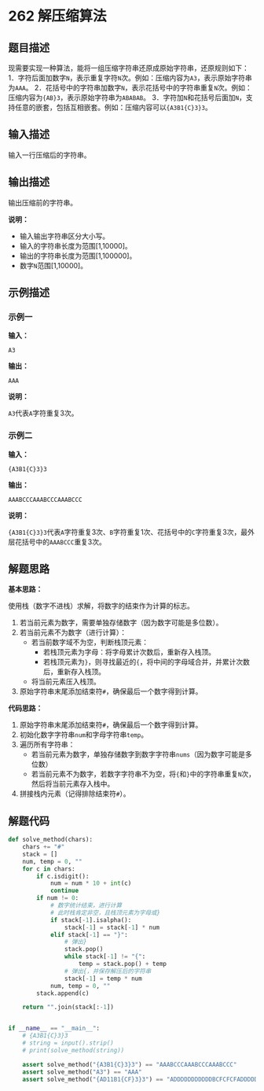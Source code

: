 # 262 解压缩算法

## 题目描述

现需要实现一种算法，能将一组压缩字符串还原成原始字符串，还原规则如下：
1．字符后面加数字`N`，表示重复字符`N`次。例如：压缩内容为`A3`，表示原始字符串为`AAA`。
2．花括号中的字符串加数字`N`，表示花括号中的字符串重复`N`次。例如：压缩内容为`{AB}3`，表示原始字符串为`ABABAB`。
3．字符加`N`和花括号后面加`N`，支持任意的嵌套，包括互相嵌套。例如：压缩内容可以`{A3B1{C}3}3`。

## 输入描述

输入一行压缩后的字符串。

## 输出描述

输出压缩前的字符串。

**说明：**

- 输入输出字符串区分大小写。
- 输入的字符串长度为范围[1,10000]。
- 输出的字符串长度为范围[1,100000]。
- 数字`N`范围[1,10000]。

## 示例描述

### 示例一

**输入：**
```text
A3
```

**输出：**
```text
AAA
```
**说明：**

`A3`代表`A`字符重复3次。

### 示例二

**输入：**
```text
{A3B1{C}3}3
```

**输出：**
```text
AAABCCCAAABCCCAAABCCC
```

**说明：**

`{A3B1{C}3}3`代表`A`字符重复3次、`B`字符重复1次、花括号中的`C`字符重复3次，最外层花括号中的`AAABCCC`重复3次。

## 解题思路

**基本思路：**

使用栈（数字不进栈）求解，将数字的结束作为计算的标志。
1. 若当前元素为数字，需要单独存储数字（因为数字可能是多位数）。
2. 若当前元素不为数字（进行计算）： 
	- 若当前数字域不为空，判断栈顶元素：
		- 若栈顶元素为字母：将字母累计次数后，重新存入栈顶。
		- 若栈顶元素为`}`，则寻找最近的`{`，将中间的字母域合并，并累计次数后，重新存入栈顶。
	- 将当前元素压入栈顶。
3. 原始字符串末尾添加结束符`#`，确保最后一个数字得到计算。

**代码思路：**

1. 原始字符串末尾添加结束符`#`，确保最后一个数字得到计算。
2. 初始化数字字符串`num`和字母字符串`temp`。
3. 遍历所有字符串：
   - 若当前元素为数字，单独存储数字到数字字符串`nums`（因为数字可能是多位数）
   - 若当前元素不为数字，若数字字符串不为空，将`{`和`}`中的字符串重复`N`次，然后将当前元素存入栈中。
4. 拼接栈内元素（记得排除结束符`#`）。

## 解题代码
```python
def solve_method(chars):
    chars += "#"
    stack = []
    num, temp = 0, ""
    for c in chars:
        if c.isdigit():
            num = num * 10 + int(c)
            continue
        if num != 0:
            # 数字统计结束，进行计算
            # 此时栈肯定非空，且栈顶元素为字母或}
            if stack[-1].isalpha():
                stack[-1] = stack[-1] * num
            elif stack[-1] == "}":
                # 弹出}
                stack.pop()
                while stack[-1] != "{":
                    temp = stack.pop() + temp
                # 弹出{，并保存解压后的字符串
                stack[-1] = temp * num
            num, temp = 0, ""
        stack.append(c)

    return "".join(stack[:-1])


if __name__ == "__main__":
    # {A3B1{C}3}3
    # string = input().strip()
    # print(solve_method(string))

    assert solve_method("{A3B1{C}3}3") == "AAABCCCAAABCCCAAABCCC"
    assert solve_method("A3") == "AAA"
    assert solve_method("{AD11B1{CF}3}3") == "ADDDDDDDDDDDBCFCFCFADDDDDDDDDDDBCFCFCFADDDDDDDDDDDBCFCFCF"
```